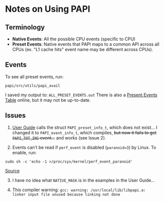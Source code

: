 # Notes on Using PAPI

## Terminology
* **Native Events**: All the possible CPU events (specific to CPU)
* **Preset Events**: Native events that PAPI maps to a common API across all CPUs (ex. "L1 cache hits" event name may be different across CPUs).

## Events
To see all preset events, run:
```
papi/src/utils/papi_avail
```
I saved my output to: `ALL_PRESET_EVENTS.out`
There is also a [Present Events Table](http://icl.cs.utk.edu/projects/papi/presets.html) online, but it may not be up-to-date.

## Issues
1. [User Guide](http://icl.cs.utk.edu/projects/papi/files/documentation/PAPI_USER_GUIDE.htm#C_AND_FORTRAN_CALLING_INTERFACES) calls the struct `PAPI_preset_info_t`, which does not exist... I changed it to `PAPI_event_info_t`, which compiles, ~~but now it fails to get `PAPI_TOT_INS` event...~~ and works (see Issue 2).

2. Events can't be read if `perf_event` is disabled (`paranoid=3`) by Linux. To enable, run:
```
sudo sh -c 'echo -1 >/proc/sys/kernel/perf_event_paranoid'
```
[Source](https://stackoverflow.com/questions/32308175/papi-avail-no-events-available)

3. I have no idea what `NATIVE_MASK` is in the examples in the User Guide...

4. This compiler warning: `gcc: warning: /usr/local/lib/libpapi.a: linker input file unused because linking not done`
